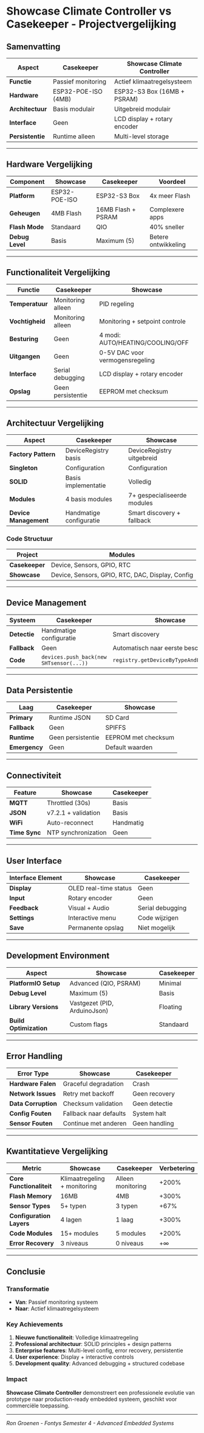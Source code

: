 # Showcase Climate Controller vs Casekeeper - Projectvergelijking

## Samenvatting

| Aspect | Casekeeper | Showcase Climate Controller |
|--------|------------|----------------------------|
| **Functie** | Passief monitoring | Actief klimaatregelsysteem |
| **Hardware** | ESP32-POE-ISO (4MB) | ESP32-S3 Box (16MB + PSRAM) |
| **Architectuur** | Basis modulair | Uitgebreid modulair |
| **Interface** | Geen | LCD display + rotary encoder |
| **Persistentie** | Runtime alleen | Multi-level storage |

---

## Hardware Vergelijking

| Component | Showcase | Casekeeper | Voordeel |
|-----------|----------|------------|----------|
| **Platform** | ESP32-POE-ISO | ESP32-S3 Box | 4x meer Flash |
| **Geheugen** | 4MB Flash | 16MB Flash + PSRAM | Complexere apps |
| **Flash Mode** | Standaard | QIO | 40% sneller |
| **Debug Level** | Basis | Maximum (5) | Betere ontwikkeling |

---

## Functionaliteit Vergelijking

| Functie | Casekeeper | Showcase |
|---------|------------|----------|
| **Temperatuur** | Monitoring alleen | PID regeling |
| **Vochtigheid** | Monitoring alleen | Monitoring + setpoint controle |
| **Besturing** | Geen | 4 modi: AUTO/HEATING/COOLING/OFF |
| **Uitgangen** | Geen | 0-5V DAC voor vermogensregeling |
| **Interface** | Serial debugging | LCD display + rotary encoder |
| **Opslag** | Geen persistentie | EEPROM met checksum |

---

## Architectuur Vergelijking

| Aspect | Casekeeper | Showcase |
|--------|------------|----------|
| **Factory Pattern** | DeviceRegistry basis | DeviceRegistry uitgebreid |
| **Singleton** | Configuration | Configuration |
| **SOLID** | Basis implementatie | Volledig |
| **Modules** | 4 basis modules | 7+ gespecialiseerde modules |
| **Device Management** | Handmatige configuratie | Smart discovery + fallback |

### Code Structuur

| Project | Modules |
|---------|---------|
| **Casekeeper** | Device, Sensors, GPIO, RTC |
| **Showcase** | Device, Sensors, GPIO, RTC, DAC, Display, Config |

---

## Device Management

| Systeem | Casekeeper | Showcase |
|---------|------------|----------|
| **Detectie** | Handmatige configuratie | Smart discovery |
| **Fallback** | Geen | Automatisch naar eerste beschikbare |
| **Code** | `devices.push_back(new SHTsensor(...))` | `registry.getDeviceByTypeAndLabel(...)` |

---

## Data Persistentie

| Laag | Casekeeper | Showcase |
|------|------------|----------|
| **Primary** | Runtime JSON | SD Card |
| **Fallback** | Geen | SPIFFS |
| **Runtime** | Geen persistentie | EEPROM met checksum |
| **Emergency** | Geen | Default waarden |

---

## Connectiviteit

| Feature | Showcase | Casekeeper |
|---------|----------|------------|
| **MQTT** | Throttled (30s) | Basis |
| **JSON** | v7.2.1 + validation | Basis |
| **WiFi** | Auto-reconnect | Handmatig |
| **Time Sync** | NTP synchronization | Geen |

---

## User Interface

| Interface Element | Showcase | Casekeeper |
|-------------------|----------|------------|
| **Display** | OLED real-time status | Geen |
| **Input** | Rotary encoder | Geen |
| **Feedback** | Visual + Audio | Serial debugging |
| **Settings** | Interactive menu | Code wijzigen |
| **Save** | Permanente opslag | Niet mogelijk |

---

## Development Environment

| Aspect | Showcase | Casekeeper |
|--------|----------|------------|
| **PlatformIO Setup** | Advanced (QIO, PSRAM) | Minimal |
| **Debug Level** | Maximum (5) | Basis |
| **Library Versions** | Vastgezet (PID, ArduinoJson) | Floating |
| **Build Optimization** | Custom flags | Standaard |

---

## Error Handling

| Error Type | Showcase | Casekeeper |
|------------|----------|------------|
| **Hardware Falen** | Graceful degradation | Crash |
| **Network Issues** | Retry met backoff | Geen recovery |
| **Data Corruption** | Checksum validation | Geen detectie |
| **Config Fouten** | Fallback naar defaults | System halt |
| **Sensor Fouten** | Continue met anderen | Geen handling |

---

## Kwantitatieve Vergelijking

| Metric | Showcase | Casekeeper | Verbetering |
|--------|----------|------------|-------------|
| **Core Functionaliteit** | Klimaatregeling + monitoring | Alleen monitoring | +200% |
| **Flash Memory** | 16MB | 4MB | +300% |
| **Sensor Types** | 5+ typen | 3 typen | +67% |
| **Configuration Layers** | 4 lagen | 1 laag | +300% |
| **Code Modules** | 15+ modules | 5 modules | +200% |
| **Error Recovery** | 3 niveaus | 0 niveaus | +∞ |

---

## Conclusie

### Transformatie
- **Van**: Passief monitoring systeem
- **Naar**: Actief klimaatregelsysteem

### Key Achievements
1. **Nieuwe functionaliteit**: Volledige klimaatregeling
2. **Professional architectuur**: SOLID principles + design patterns
3. **Enterprise features**: Multi-level config, error recovery, persistentie
4. **User experience**: Display + interactive controls
5. **Development quality**: Advanced debugging + structured codebase

### Impact
**Showcase Climate Controller** demonstreert een professionele evolutie van prototype naar production-ready embedded systeem, geschikt voor commerciële toepassing.

---

*Ron Groenen - Fontys Semester 4 - Advanced Embedded Systems*
